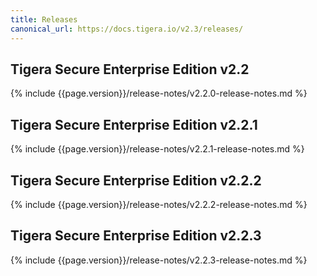 ```yaml
---
title: Releases
canonical_url: https://docs.tigera.io/v2.3/releases/
---
```


## Tigera Secure Enterprise Edition v2.2

{% include {{page.version}}/release-notes/v2.2.0-release-notes.md %}

## Tigera Secure Enterprise Edition v2.2.1

{% include {{page.version}}/release-notes/v2.2.1-release-notes.md %}

## Tigera Secure Enterprise Edition v2.2.2

{% include {{page.version}}/release-notes/v2.2.2-release-notes.md %}

## Tigera Secure Enterprise Edition v2.2.3

{% include {{page.version}}/release-notes/v2.2.3-release-notes.md %}
